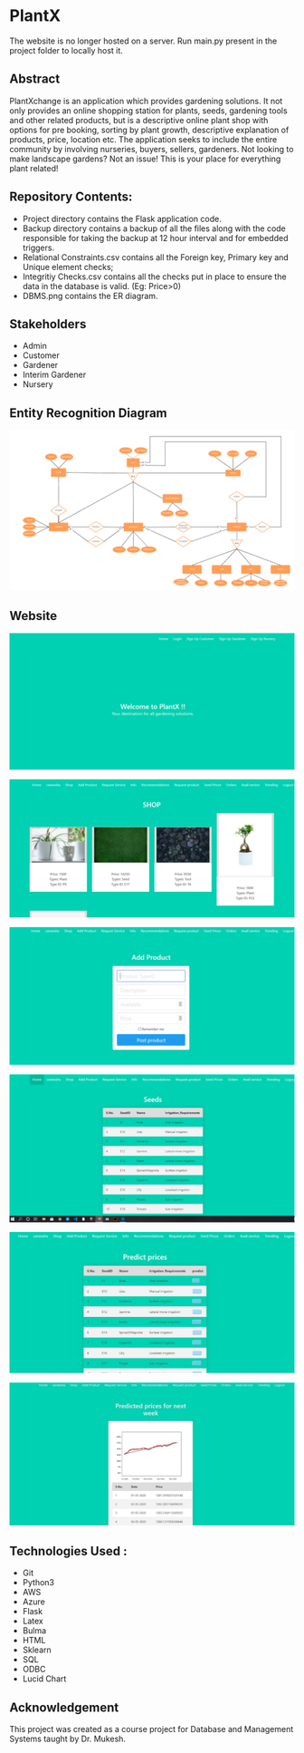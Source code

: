 # PlantX
The website is no longer hosted on a server. Run main.py present in the project folder to locally host it.

## Abstract
PlantXchange is an application which provides gardening solutions.
It not only provides an online shopping station for plants, seeds, gardening tools and other related products, but is a descriptive online plant shop with options for pre booking, sorting by plant growth, descriptive explanation of products, price, location etc. The application seeks to include the entire community by involving nurseries, buyers, sellers, gardeners. Not looking to make landscape gardens? Not an issue! This is your place for everything plant related! 

## Repository Contents:
* Project directory contains the Flask application code.
* Backup directory contains a backup of all the files along with the code responsible for taking the backup at 12 hour interval and for embedded triggers.
* Relational Constraints.csv contains all the Foreign key, Primary key and Unique element checks;
* Integritiy Checks.csv contains all the checks put in place to ensure the data in the database is valid. (Eg: Price>0)
* DBMS.png contains the ER diagram.

## Stakeholders
* Admin
* Customer
* Gardener
* Interim Gardener
* Nursery

## Entity Recognition Diagram

<p align="center">
  <img src="DBMS.png">
</p>

## Website

<p align="center">
  <img src="/images/1.jpeg">
</p>

<p align="center">
  <img src="/images/2.jpeg">
</p>

<p align="center">
  <img src="/images/3.jpeg">
</p>

<p align="center">
  <img src="/images/4.jpeg">
</p>

<p align="center">
  <img src="/images/5.jpeg">
</p>

<p align="center">
  <img src="/images/6.jpeg">
</p>

## Technologies Used : 
* Git
* Python3 
* AWS
* Azure
* Flask
* Latex
* Bulma
* HTML
* Sklearn
* SQL
* ODBC
* Lucid Chart

## Acknowledgement

This project was created as a course project for Database and Management Systems taught by Dr. Mukesh.
